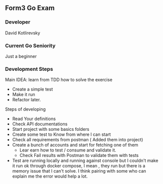
## Form3 Go Exam

### Developer

David Kotlirevsky

### Current Go Seniority

Just a beginner


### Development Steps

Main IDEA: learn from TDD how to solve the exercise
* Create a simple test
* Make it run 
* Refactor later.


Steps of developing
* Read Your definitions
* Check API documentations
* Start project with some basics folders
* Create some test to Know from where I can start
* Check all requirements from postman ( Added them into project)
* Create a bunch of accounts and start for fetching one of them
  * Lear earn how to test / consume and validate it.  
  * Check Fail results with Postman to validate them with tests
* Test are running locally and running against console
but I couldn't make it run ok through docker compose, I mean , they run but there is a memory 
issue that I can't solve. I think pairing with some who can explain me the error 
would help a lot.